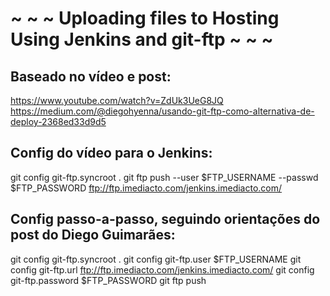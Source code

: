 # ~ ~ ~ Uploading files to Hosting Using Jenkins and git-ftp ~ ~ ~

## Baseado no vídeo e post:
https://www.youtube.com/watch?v=ZdUk3UeG8JQ
https://medium.com/@diegohyenna/usando-git-ftp-como-alternativa-de-deploy-2368ed33d9d5

## Config do vídeo para o Jenkins:
git config git-ftp.syncroot .
git ftp push --user $FTP_USERNAME --passwd $FTP_PASSWORD ftp://ftp.imediacto.com/jenkins.imediacto.com/

## Config passo-a-passo, seguindo orientações do post do Diego Guimarães:
git config git-ftp.syncroot .
git config git-ftp.user $FTP_USERNAME
git config git-ftp.url ftp://ftp.imediacto.com/jenkins.imediacto.com/
git config git-ftp.password $FTP_PASSWORD
git ftp push